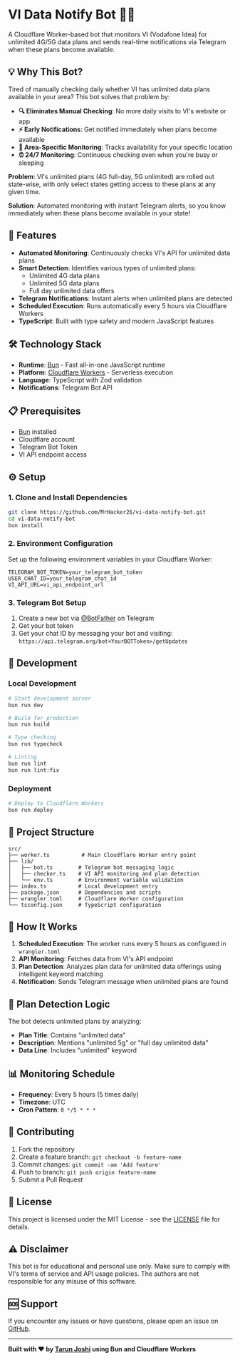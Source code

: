 # VI Data Notify Bot 📱🔔

A Cloudflare Worker-based bot that monitors VI (Vodafone Idea) for unlimited 4G/5G data plans and sends real-time notifications via Telegram when these plans become available.

## 💡 Why This Bot?

Tired of manually checking daily whether VI has unlimited data plans available in your area? This bot solves that problem by:

- **🔍 Eliminates Manual Checking**: No more daily visits to VI's website or app
- **⚡ Early Notifications**: Get notified immediately when plans become available
- **🎯 Area-Specific Monitoring**: Tracks availability for your specific location
- **⏰ 24/7 Monitoring**: Continuous checking even when you're busy or sleeping

**Problem**: VI's unlimited plans (4G full-day, 5G unlimited) are rolled out state-wise, with only select states getting access to these plans at any given time.

**Solution**: Automated monitoring with instant Telegram alerts, so you know immediately when these plans become available in your state!

## 🚀 Features

- **Automated Monitoring**: Continuously checks VI's API for unlimited data plans
- **Smart Detection**: Identifies various types of unlimited plans:
  - Unlimited 4G data plans
  - Unlimited 5G data plans  
  - Full day unlimited data offers
- **Telegram Notifications**: Instant alerts when unlimited plans are detected
- **Scheduled Execution**: Runs automatically every 5 hours via Cloudflare Workers
- **TypeScript**: Built with type safety and modern JavaScript features

## 🛠️ Technology Stack

- **Runtime**: [Bun](https://bun.sh) - Fast all-in-one JavaScript runtime
- **Platform**: [Cloudflare Workers](https://workers.cloudflare.com/) - Serverless execution
- **Language**: TypeScript with Zod validation
- **Notifications**: Telegram Bot API

## 📋 Prerequisites

- [Bun](https://bun.sh) installed
- Cloudflare account
- Telegram Bot Token
- VI API endpoint access

## ⚙️ Setup

### 1. Clone and Install Dependencies

```bash
git clone https://github.com/MrHacker26/vi-data-notify-bot.git
cd vi-data-notify-bot
bun install
```

### 2. Environment Configuration

Set up the following environment variables in your Cloudflare Worker:

```env
TELEGRAM_BOT_TOKEN=your_telegram_bot_token
USER_CHAT_ID=your_telegram_chat_id
VI_API_URL=vi_api_endpoint_url
```

### 3. Telegram Bot Setup

1. Create a new bot via [@BotFather](https://t.me/botfather) on Telegram
2. Get your bot token
3. Get your chat ID by messaging your bot and visiting: `https://api.telegram.org/bot<YourBOTToken>/getUpdates`

## 🚀 Development

### Local Development

```bash
# Start development server
bun run dev

# Build for production
bun run build

# Type checking
bun run typecheck

# Linting
bun run lint
bun run lint:fix
```

### Deployment

```bash
# Deploy to Cloudflare Workers
bun run deploy
```

## 📁 Project Structure

```
src/
├── worker.ts          # Main Cloudflare Worker entry point
├── lib/
│   ├── bot.ts        # Telegram bot messaging logic
│   ├── checker.ts    # VI API monitoring and plan detection
│   └── env.ts        # Environment variable validation
├── index.ts          # Local development entry
├── package.json      # Dependencies and scripts
├── wrangler.toml     # Cloudflare Worker configuration
└── tsconfig.json     # TypeScript configuration
```

## 🔄 How It Works

1. **Scheduled Execution**: The worker runs every 5 hours as configured in `wrangler.toml`
2. **API Monitoring**: Fetches data from VI's API endpoint
3. **Plan Detection**: Analyzes plan data for unlimited data offerings using intelligent keyword matching
4. **Notification**: Sends Telegram message when unlimited plans are found

## 🎯 Plan Detection Logic

The bot detects unlimited plans by analyzing:
- **Plan Title**: Contains "unlimited data"
- **Description**: Mentions "unlimited 5g" or "full day unlimited data"
- **Data Line**: Includes "unlimited" keyword

## 📊 Monitoring Schedule

- **Frequency**: Every 5 hours (5 times daily)
- **Timezone**: UTC
- **Cron Pattern**: `0 */5 * * *`

## 🤝 Contributing

1. Fork the repository
2. Create a feature branch: `git checkout -b feature-name`
3. Commit changes: `git commit -am 'Add feature'`
4. Push to branch: `git push origin feature-name`
5. Submit a Pull Request

## 📄 License

This project is licensed under the MIT License - see the [LICENSE](LICENSE) file for details.

## ⚠️ Disclaimer

This bot is for educational and personal use only. Make sure to comply with VI's terms of service and API usage policies. The authors are not responsible for any misuse of this software.

## 🆘 Support

If you encounter any issues or have questions, please open an issue on [GitHub](https://github.com/MrHacker26/vi-data-notify-bot/issues).

---

**Built with ❤️ by [Tarun Joshi](https://github.com/MrHacker26) using Bun and Cloudflare Workers**
